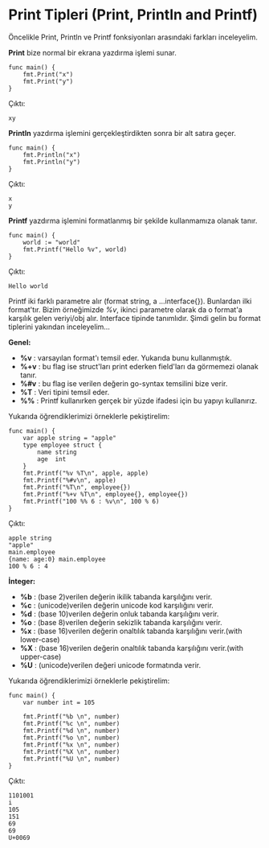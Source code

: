 # Print Tipleri (Print, Println and Printf)

Öncelikle Print, Println ve Printf fonksiyonları arasındaki farkları inceleyelim.

**Print** bize normal bir ekrana yazdırma işlemi sunar.

```
func main() {
	fmt.Print("x")
	fmt.Print("y")
}
```

Çıktı:
```
xy
```

**Println** yazdırma işlemini gerçekleştirdikten sonra bir alt satıra geçer.

```
func main() {
	fmt.Println("x")
	fmt.Println("y")
}
```

Çıktı:
```
x
y
```

**Printf** yazdırma işlemini formatlanmış bir şekilde kullanmamıza olanak tanır.

```
func main() {
	world := "world"
	fmt.Printf("Hello %v", world)
}
```

Çıktı:
```
Hello world
```

Printf iki farklı parametre alır (format string, a ...interface{}). Bunlardan ilki format'tır. Bizim örneğimizde *%v*, ikinci parametre olarak da o format'a karşılık gelen veriyi/obj alır. Interface tipinde tanımlıdır. Şimdi gelin bu format tiplerini yakından inceleyelim...

**Genel:**

- **%v**  : varsayılan format'ı temsil eder. Yukarıda bunu kullanmıştık.
- **%+v** : bu flag ise struct'ları print ederken field'ları da görmemezi olanak tanır. 
- **%#v** : bu flag ise verilen değerin go-syntax temsilini bize verir.
- **%T**  : Veri tipini temsil eder.
- **%%**  : Printf kullanırken gerçek bir yüzde ifadesi için bu yapıyı kullanırız. 

Yukarıda öğrendiklerimizi örneklerle pekiştirelim:

```
func main() {
	var apple string = "apple"
	type employee struct {
		name string
		age  int
	}
	fmt.Printf("%v %T\n", apple, apple)
	fmt.Printf("%#v\n", apple)
	fmt.Printf("%T\n", employee{})
	fmt.Printf("%+v %T\n", employee{}, employee{})
	fmt.Printf("100 %% 6 : %v\n", 100 % 6)
}
```

Çıktı:
```
apple string
"apple"
main.employee
{name: age:0} main.employee
100 % 6 : 4
```

**İnteger:**

- **%b**  : (base 2)verilen değerin ikilik tabanda karşılığını verir.
- **%c**  : (unicode)verilen değerin unicode kod karşılığını verir.
- **%d**  : (base 10)verilen değerin onluk tabanda karşılığını verir.
- **%o**  : (base 8)verilen değerin sekizlik tabanda karşılığını verir.
- **%x**  : (base 16)verilen değerin onaltılık tabanda karşılığını verir.(with lower-case)
- **%X**  : (base 16)verilen değerin onaltılık tabanda karşılığını verir.(with upper-case)
- **%U**  : (unicode)verilen değeri unicode formatında verir.

Yukarıda öğrendiklerimizi örneklerle pekiştirelim:

```
func main() {
	var number int = 105
	
	fmt.Printf("%b \n", number)
	fmt.Printf("%c \n", number)
	fmt.Printf("%d \n", number)
	fmt.Printf("%o \n", number)
	fmt.Printf("%x \n", number)
	fmt.Printf("%X \n", number)
	fmt.Printf("%U \n", number)
}
```

Çıktı:
```
1101001 
i      
105    
151    
69     
69     
U+0069 
```